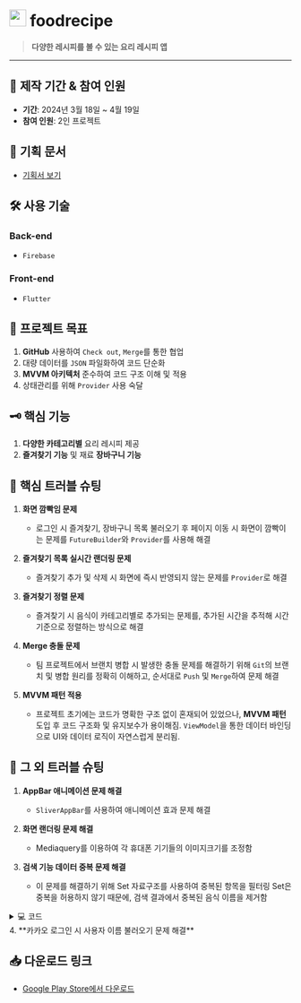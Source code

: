# <img src="https://github.com/user-attachments/assets/0ea40838-544e-4b9d-adae-758f55cfdb59" width="30 " height="30"> foodrecipe



> **다양한 레시피를 볼 수 있는 요리 레시피 앱**

---

## 📅 **제작 기간 & 참여 인원**
- **기간**: 2024년 3월 18일 ~ 4월 19일 
- **참여 인원**: 2인 프로젝트

## 📜 **기획 문서**
- [기획서 보기](https://docs.google.com/presentation/d/1ypKymklILqL414_SFx0hEfemjloG039Qwfm1jsHOtk8/edit#slide=id.p)

## 🛠 **사용 기술**

### Back-end
- `Firebase`

### Front-end
- `Flutter`

## 🎯 **프로젝트 목표**

1. **GitHub** 사용하여 `Check out`, `Merge`를 통한 협업
2. 대량 데이터를 `JSON` 파일화하여 코드 단순화
3. **MVVM 아키텍처** 준수하여 코드 구조 이해 및 적용
4. 상태관리를 위해 `Provider` 사용 숙달

## 🗝 **핵심 기능**

1. **다양한 카테고리별** 요리 레시피 제공
2. **즐겨찾기 기능** 및 재료 **장바구니 기능**

## 🚧 **핵심 트러블 슈팅**

1. **화면 깜빡임 문제**  
   - 로그인 시 즐겨찾기, 장바구니 목록 불러오기 후 페이지 이동 시 화면이 깜빡이는 문제를 `FutureBuilder`와 `Provider`를 사용해 해결

2. **즐겨찾기 목록 실시간 랜더링 문제**  
   - 즐겨찾기 추가 및 삭제 시 화면에 즉시 반영되지 않는 문제를 `Provider`로 해결

3. **즐겨찾기 정렬 문제**  
   - 즐겨찾기 시 음식이 카테고리별로 추가되는 문제를, 추가된 시간을 추적해 시간 기준으로 정렬하는 방식으로 해결

4. **Merge 충돌 문제**  
   - 팀 프로젝트에서 브랜치 병합 시 발생한 충돌 문제를 해결하기 위해 `Git`의 브랜치 및 병합 원리를 정확히 이해하고, 순서대로 `Push` 및 `Merge`하여 문제 해결

5. **MVVM 패턴 적용**  
   - 프로젝트 초기에는 코드가 명확한 구조 없이 혼재되어 있었으나, **MVVM 패턴** 도입 후 코드 구조화 및 유지보수가 용이해짐. `ViewModel`을 통한 데이터 바인딩으로 UI와 데이터 로직이 자연스럽게 분리됨.

## 🔧 **그 외 트러블 슈팅**

1. **AppBar 애니메이션 문제 해결**  
   - `SliverAppBar`를 사용하여 애니메이션 효과 문제 해결

2. **화면 랜더링 문제 해결**  
   - Mediaquery를 이용하여 각 휴대폰 기기들의 이미지크기를 조정함

3. **검색 기능 데이터 중복 문제 해결**
   - 이 문제를 해결하기 위해 Set<String> 자료구조를 사용하여 중복된 항목을 필터링 Set은 중복을 허용하지 않기 때문에, 검색 결과에서 중복된 음식 이름을 제거함
<details>
<summary>💻 코드</summary>
<div markdown="1">

 ```dart
  Widget _buildSuggestionsOrResults() {
      Set<String> uniqueNames = {};

      final List<Map<String, dynamic>> suggestionList = query.isEmpty
          ? []
          : _foodData.where((food) {
              if (food['name'].toLowerCase().contains(query.toLowerCase())) {
                return uniqueNames.add(food['name']);
              } else {
                return false;
              }
            }).toList();
  }

```

</div>
</details>
4. **카카오 로그인 시 사용자 이름 불러오기 문제 해결**

## 📥 **다운로드 링크**

- [Google Play Store에서 다운로드](https://play.google.com/store/apps/details?id=com.junhajeonghoon.foodrecipe)
